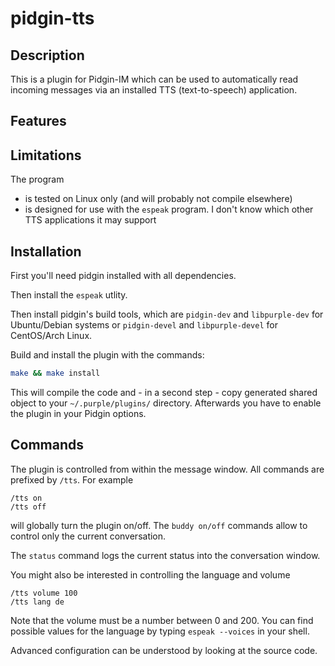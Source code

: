 # pidgin-tts

## Description

This is a plugin for Pidgin-IM which can be used to automatically read incoming messages via an installed TTS (text-to-speech) application.

## Features

## Limitations

The program

* is tested on Linux only (and will probably not compile elsewhere)
* is designed for use with the `espeak` program. I don't know which other TTS applications it may support

## Installation

First you'll need pidgin installed with all dependencies.

Then install the `espeak` utlity.

Then install pidgin's build tools, which are `pidgin-dev` and `libpurple-dev` for Ubuntu/Debian systems or `pidgin-devel` and `libpurple-devel` for CentOS/Arch Linux.

Build and install the plugin with the commands:

```bash
make && make install
```

This will compile the code and - in a second step - copy generated shared object to your `~/.purple/plugins/` directory.
Afterwards you have to enable the plugin in your Pidgin options.

## Commands

The plugin is controlled from within the message window.
All commands are prefixed by `/tts`. For example

    /tts on
    /tts off

will globally turn the plugin on/off.
The `buddy on/off` commands allow to control only the current conversation.

The `status` command logs the current status into the conversation window.

You might also be interested in controlling the language and volume

    /tts volume 100
    /tts lang de

Note that the volume must be a number between 0 and 200.
You can find possible values for the language by typing `espeak --voices` in your shell.

Advanced configuration can be understood by looking at the source code.
